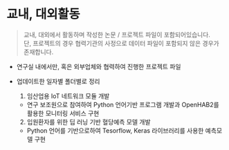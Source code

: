 # 교내, 대외활동
 > 교내, 대외에서 활동하며 작성한 논문 / 프로젝트 파일이 포함되어있습니다.   
 > 단, 프로젝트의 경우 협력기관의 사정으로 데이터 파일이 포함되지 않은 경우가 존재합니다.
 - 연구실 내에서만, 혹은 외부업체와 협력하여 진행한 프로젝트 파일
 - 업데이트한 일자별 폴더별로 정리   
    
    1. 임산업용 IoT 네트워크 모듈 개발
    - 연구 보조원으로 참여하여 Python 언어기반 프로그램 개발과 OpenHAB2를 활용한 모니터링 서비스 구현
    2. 입원환자를 위한 딥 러닝 기반 혈당예측 모델 개발
    - Python 언어를 기반으로하여 Tesorflow, Keras 라이브러리를 사용한 예측모델 구현   

